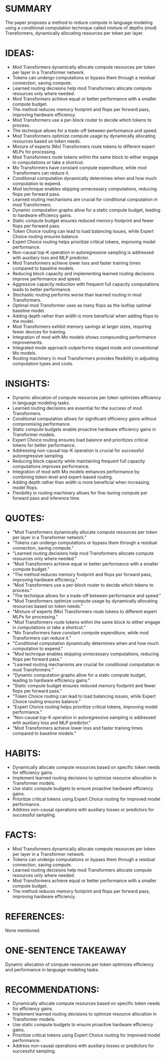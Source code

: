 # SUMMARY
The paper proposes a method to reduce compute in language modeling using a conditional computation technique called mixture of depths (mod) Transformers, dynamically allocating resources per token per layer.

# IDEAS:
- Mod Transformers dynamically allocate compute resources per token per layer in a Transformer network.
- Tokens can undergo computations or bypass them through a residual connection, saving compute.
- Learned routing decisions help mod Transformers allocate compute resources only where needed.
- Mod Transformers achieve equal or better performance with a smaller compute budget.
- The method reduces memory footprint and flops per forward pass, improving hardware efficiency.
- Mod Transformers use a per-block router to decide which tokens to process.
- The technique allows for a trade-off between performance and speed.
- Mod Transformers optimize compute usage by dynamically allocating resources based on token needs.
- Mixture of experts (Mo) Transformers route tokens to different expert MLPs for processing.
- Mod Transformers route tokens within the same block to either engage in computations or take a shortcut.
- Mo Transformers have constant compute expenditure, while mod Transformers can reduce it.
- Conditional computation dynamically determines when and how much computation to expend.
- Mod technique enables skipping unnecessary computations, reducing flops per forward pass.
- Learned routing mechanisms are crucial for conditional computation in mod Transformers.
- Dynamic computation graphs allow for a static compute budget, leading to hardware efficiency gains.
- Static compute budget ensures reduced memory footprint and fewer flops per forward pass.
- Token Choice routing can lead to load balancing issues, while Expert Choice routing ensures balance.
- Expert Choice routing helps prioritize critical tokens, improving model performance.
- Non-causal top-K operation in autoregressive sampling is addressed with auxiliary loss and MLP predictor.
- Mod Transformers achieve lower loss and faster training times compared to baseline models.
- Reducing block capacity and implementing learned routing decisions improve performance and speed.
- Aggressive capacity reduction with frequent full capacity computations leads to better performance.
- Stochastic routing performs worse than learned routing in mod Transformers.
- Optimal mod Transformer uses as many flops as the isoflop optimal baseline model.
- Adding depth rather than width is more beneficial when adding flops to the model.
- Mod Transformers exhibit memory savings at larger sizes, requiring fewer devices for training.
- Integration of mod with Mo models shows compounding performance improvements.
- Integrated mode approach outperforms staged mode and conventional Mo models.
- Routing machinery in mod Transformers provides flexibility in adjusting computation types and costs.

# INSIGHTS:
- Dynamic allocation of compute resources per token optimizes efficiency in language modeling tasks.
- Learned routing decisions are essential for the success of mod Transformers.
- Conditional computation allows for significant efficiency gains without compromising performance.
- Static compute budgets enable proactive hardware efficiency gains in Transformer models.
- Expert Choice routing ensures load balance and prioritizes critical tokens for better performance.
- Addressing non-causal top-K operation is crucial for successful autoregressive sampling.
- Reducing block capacity while maintaining frequent full capacity computations improves performance.
- Integration of mod with Mo models enhances performance by combining token-level and expert-based routing.
- Adding depth rather than width is more beneficial when increasing model flops.
- Flexibility in routing machinery allows for fine-tuning compute per forward pass and inference time.

# QUOTES:
- "Mod Transformers dynamically allocate compute resources per token per layer in a Transformer network."
- "Tokens can undergo computations or bypass them through a residual connection, saving compute."
- "Learned routing decisions help mod Transformers allocate compute resources only where needed."
- "Mod Transformers achieve equal or better performance with a smaller compute budget."
- "The method reduces memory footprint and flops per forward pass, improving hardware efficiency."
- "Mod Transformers use a per-block router to decide which tokens to process."
- "The technique allows for a trade-off between performance and speed."
- "Mod Transformers optimize compute usage by dynamically allocating resources based on token needs."
- "Mixture of experts (Mo) Transformers route tokens to different expert MLPs for processing."
- "Mod Transformers route tokens within the same block to either engage in computations or take a shortcut."
- "Mo Transformers have constant compute expenditure, while mod Transformers can reduce it."
- "Conditional computation dynamically determines when and how much computation to expend."
- "Mod technique enables skipping unnecessary computations, reducing flops per forward pass."
- "Learned routing mechanisms are crucial for conditional computation in mod Transformers."
- "Dynamic computation graphs allow for a static compute budget, leading to hardware efficiency gains."
- "Static compute budget ensures reduced memory footprint and fewer flops per forward pass."
- "Token Choice routing can lead to load balancing issues, while Expert Choice routing ensures balance."
- "Expert Choice routing helps prioritize critical tokens, improving model performance."
- "Non-causal top-K operation in autoregressive sampling is addressed with auxiliary loss and MLP predictor."
- "Mod Transformers achieve lower loss and faster training times compared to baseline models."

# HABITS:
- Dynamically allocate compute resources based on specific token needs for efficiency gains.
- Implement learned routing decisions to optimize resource allocation in Transformer models.
- Use static compute budgets to ensure proactive hardware efficiency gains.
- Prioritize critical tokens using Expert Choice routing for improved model performance.
- Address non-causal operations with auxiliary losses or predictors for successful sampling.

# FACTS:
- Mod Transformers dynamically allocate compute resources per token per layer in a Transformer network.
- Tokens can undergo computations or bypass them through a residual connection, saving compute.
- Learned routing decisions help mod Transformers allocate compute resources only where needed.
- Mod Transformers achieve equal or better performance with a smaller compute budget.
- The method reduces memory footprint and flops per forward pass, improving hardware efficiency.

# REFERENCES:
None mentioned.

# ONE-SENTENCE TAKEAWAY
Dynamic allocation of compute resources per token optimizes efficiency and performance in language modeling tasks.

# RECOMMENDATIONS:
- Dynamically allocate compute resources based on specific token needs for efficiency gains.
- Implement learned routing decisions to optimize resource allocation in Transformer models.
- Use static compute budgets to ensure proactive hardware efficiency gains.
- Prioritize critical tokens using Expert Choice routing for improved model performance.
- Address non-causal operations with auxiliary losses or predictors for successful sampling.
